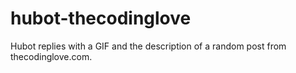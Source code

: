 hubot-thecodinglove
===================

Hubot replies with a GIF and the description of a random post from thecodinglove.com.
